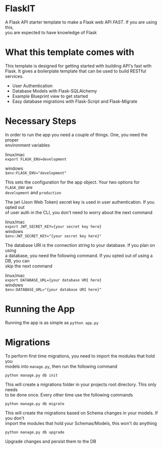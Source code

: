 
# FlaskIT
A Flask API starter template to make a Flask web API *FAST*. If you are using this,  
you are expected to have knowledge of Flask

# What this template comes with
This template is designed for getting started with building API's fast with Flask. 
It gives a boilerplate template that can be used to build RESTful services.  
- User Authentication
- Database Models with Flask-SQLAlchemy 
- Example Blueprint view to get started
- Easy database migrations with Flask-Script and Flask-Migrate

# Necessary Steps
In order to run the app you need a couple of things. One, you need the proper  
environment variables

linux/mac  
`export FLASK_ENV=development`  

windows  
`$env:FLASK_ENV="development"`  

This sets the configuration for the app object. Your two options for `FLASK_ENV` are  
`development` and `production`

The jwt (Json Web Token) secret key is used in user authentication. If you opted out  
of user auth in the CLI, you don't need to worry about the next command 

linux/mac  
`export JWT_SECRET_KEY={your secret key here}`  
windows  
`$env:JWT_SECRET_KEY="{your secret key here}"`  

The database URI is the connection string to your database. If you plan on using  
a database, you need the following command. If you opted out of using a DB, you can  
skip the next command

linux/mac  
`export DATABASE_URL={your database URI here}`  
windows  
`$env:DATABASE_URL="{your database URI here}"`  


# Running the App
Running the app is as simple as `python app.py`  

# Migrations
To perform first time migrations, you need to import the modules that hold you  
models into `manage.py`, then run the following command  

`python manage.py db init`  

This will create a migrations folder in your projects root directory. This only needs  
to be done once. Every other time use the following commands  

`python manage.py db migrate`  

This will create the migrations based on Schema changes in your models. If you don't  
import the modules that hold your Schemas/Models, this won't do anything  

`python manage.py db upgrade`  

Upgrade changes and persist them to the DB


